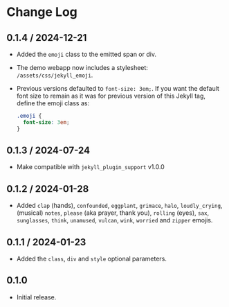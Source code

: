 # Change Log

## 0.1.4 / 2024-12-21

* Added the `emoji` class to the emitted span or div.
* The demo webapp now includes a stylesheet: `/assets/css/jekyll_emoji`.
* Previous versions defaulted to `font-size: 3em;`.
  If you want the default font size to remain as it was for previous version of this Jekyll tag,
  define the emoji class as:

  ```css
  .emoji {
    font-size: 3em;
  }
  ```

## 0.1.3 / 2024-07-24

* Make compatible with `jekyll_plugin_support` v1.0.0


## 0.1.2 / 2024-01-28

* Added `clap` (hands), `confounded`, `eggplant`, `grimace`, `halo`, `loudly_crying`,
  (musical) `notes`, `please` (aka prayer, thank you), `rolling` (eyes), `sax`,
  `sunglasses`, `think`, `unamused`, `vulcan`, `wink`, `worried` and `zipper` emojis.


## 0.1.1 / 2024-01-23

* Added the `class`, `div` and `style` optional parameters.


## 0.1.0

* Initial release.
